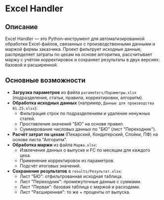 # Excel Handler

## Описание
Excel Handler — это Python-инструмент для автоматизированной обработки Excel-файлов, связанных с производственными данными и маржой фирмы заказчика. Проект фильтрует исходные данные, распределяет затраты по цехам на основе алгоритма, рассчитывает маржу с учётом корректировок и сохраняет результаты в двух версиях: базовой и расширенной.

## Основные возможности
- **Загрузка параметров** из файла `parameters/Параметры.xlsx` (подразделения, статьи, правила, корректировки, алгоритм).
- **Обработка исходных данных** (например, `Данные для производства 01.25.xlsx`):
  - Фильтрация строк по подразделениям и удаление ненужных статей.
  - Проставление значений "БЮ" на основе правил.
  - Суммирование числовых данных по "БЮ" (лист "Переходник").
- **Расчёт затрат по цехам** (Пекарский, Кондитерский, Слойки, ПФ) на основе листа "Алгоритм".
- **Обработка маржи** из файла `Маржа.xlsx`:
  - Извлечение данных о выпуске и FC по месяцам для каждого цеха.
  - Применение корректировок из параметров.
  - Подсчёт итоговых значений.
- **Сохранение результатов** в `results/Результат.xlsx`:
  - Лист "БЮ": отфильтрованная исходная таблица.
  - Лист "Переходник": промежуточные данные с суммами.
  - Лист "Первая": базовая таблица с маржой и расходами.
  - Лист "Расширенная": то же + проценты от выпуска.
